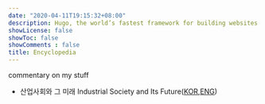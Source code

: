 ```yaml
---
date: "2020-04-11T19:15:32+08:00"
description: Hugo, the world’s fastest framework for building websites.
showLicense: false
showToc: false
showComments : false
title: Encyclopedia
---
```


commentary on my stuff

* 산업사회와 그 미래 Industrial Society and Its Future([KOR](ISIF.pdf),[ENG](unabomber.pdf))